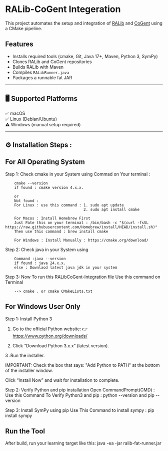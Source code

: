 # RALib-CoGent Integeration

This project automates the setup and integration of [RALib](https://github.com/LearnLib/ralib) and [CoGent](https://github.com/sandipghosal/CoGent) using a CMake pipeline.

## Features

- Installs required tools (cmake, Git, Java 17+, Maven, Python 3, SymPy)
- Clones RALib and CoGent repositories
- Builds RALib with Maven
- Compiles `RALibRunner.java`
- Packages a runnable fat JAR

---

## 🖥 Supported Platforms

✅ macOS  
✅ Linux (Debian/Ubuntu)  
⚠️ Windows (manual setup required)

---

## ⚙️ Installation Steps :

## For All Operating System 

Step 1: Check cmake in your System using Commad on Your terminal :

        cmake --version 
        if found : cmake version 4.x.x.
        
        or     
        Not found : 
        For Linux : use this command : 1. sudo apt update
                                       2. sudo apt install cmake

        For Macos : Install Homebrew First 
        Just Pate this on your terminal : /bin/bash -c "$(curl -fsSL https://raw.githubusercontent.com/Homebrew/install/HEAD/install.sh)"
        Then use this command : brew install cmake

        For Windows : Install Manually : https://cmake.org/download/

Step 2: Check java in your System using 

        Command :java --version
        if found : java 24.x.x.
        else : Downlaod latest java jdk in your system 

Step 3: Now To run this RALibCoGent-Integration file Use this command on Terminal 

        --> cmake . or cmake CMakeLists.txt

## For Windows User Only 

Step 1: Install Python 3

1. Go to the official Python website:
👉 https://www.python.org/downloads/

2. Click “Download Python 3.x.x” (latest version).

3 .Run the installer.

 IMPORTANT: Check the box that says:
"Add Python to PATH" at the bottom of the installer window.

Click “Install Now” and wait for installation to complete.

Step 2: Verify Python and pip installation
Open CommandPrompt(CMD) :
Use this Command To Verify Python3 and pip : python --version  and pip --version

Step 3: Install SymPy using pip
Use This Command to install sympy : pip install sympy 


##  Run the Tool
After build, run your learning target like this: java -ea -jar ralib-fat-runner.jar <java or class file> <ConfigPath> <TargetMethod>
